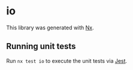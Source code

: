 # io

This library was generated with [Nx](https://nx.dev).

## Running unit tests

Run `nx test io` to execute the unit tests via [Jest](https://jestjs.io).
